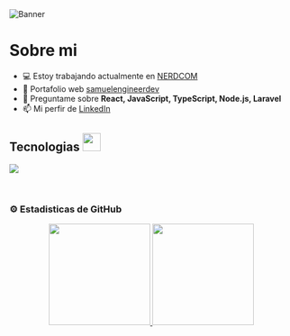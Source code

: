 <!-- # <div align="center">Hola, soy [Samuel Aquino](https://sm-portfolio-main.netlify.app)👋</div> -->
<img src="https://res.cloudinary.com/dkqnylg6o/image/upload/v1709133022/smbanner2_hcuowt.png" alt="Banner"/> 

<br/>

# Sobre mi 

- 💻 Estoy trabajando actualmente en [NERDCOM](https://www.linkedin.com/search/results/all/?fetchDeterministicClustersOnly=true&heroEntityKey=urn%3Ali%3Aorganization%3A968076&keywords=nerdcom&origin=RICH_QUERY_TYPEAHEAD_HISTORY&position=0&searchId=8bd0c334-3776-45b5-b4e4-1956328d1b4a&sid=Hdf&spellCorrectionEnabled=true)
- 💎 Portafolio web [samuelengineerdev](https://samuelengineerdev.netlify.app/)
- 💬 Preguntame sobre **React, JavaScript, TypeScript, Node.js, Laravel**
- 📫 Mi perfir de [LinkedIn](https://www.linkedin.com/in/samuel-jose-aquino-andujar-76a165223/)

<h2>Tecnologias <img src = "https://media2.giphy.com/media/QssGEmpkyEOhBCb7e1/giphy.gif?cid=ecf05e47a0n3gi1bfqntqmob8g9aid1oyj2wr3ds3mg700bl&rid=giphy.gif" width = 32px></h2>
<!--tech stack icons-->
<p align="left">
  <a href="https://skillicons.dev">
    <img src="https://skillicons.dev/icons?i=html,css,react,js,ts,redux,nodejs,express,laravel,mysql,mongodb,firebase,git,github,postman,vscode,bash&perline=12" />
  </a>
</p>
<br>

### ⚙️ Estadisticas de GitHub 

<p align="center">
  <a href="https://github.com/samuelengineerdev">
    <img height="180em" src="https://github-readme-stats-eight-theta.vercel.app/api?username=samuelengineerdev&show_icons=true&theme=algolia&include_all_commits=true&count_private=true"/>
    <img height="180em" src="https://github-readme-stats-eight-theta.vercel.app/api/top-langs/?username=samuelengineerdev&layout=compact&langs_count=8&theme=algolia"/>
  </a>
</p>

<!--

**samuelengineerdev/samuelengineerdev** is a ✨ _special_ ✨ repository because its `README.md` (this file) appears on your GitHub profile.

Here are some ideas to get you started:


-->
